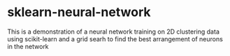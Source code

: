 # sklearn-neural-network

This is a demonstration of a neural network training on 2D clustering data using scikit-learn and a grid searh to find the best arrangement of neurons in the network
